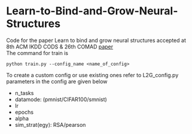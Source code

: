 # Learn-to-Bind-and-Grow-Neural-Structures
Code for the paper Learn to bind and grow neural structures accepted at 8th ACM IKDD CODS & 26th COMAD [paper](https://dl.acm.org/doi/abs/10.1145/3430984.3431019)  
The command for train is 
```
python train.py --config_name <name_of_config>
```
To create a custom config or use existing ones refer to L2G_config.py <br/>
parameters in the config are given below
- n_tasks
- datamode: (pmnist/CIFAR100/smnist)
- lr
- epochs
- alpha
- sim_strat(egy): RSA/pearson
